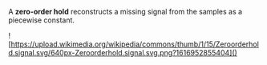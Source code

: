 A **zero-order hold** reconstructs a missing signal from the samples as a piecewise constant.

![https://upload.wikimedia.org/wikipedia/commons/thumb/1/15/Zeroorderhold.signal.svg/640px-Zeroorderhold.signal.svg.png?1616952855404]()

$$
$$